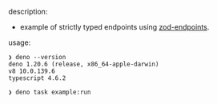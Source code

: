 description:

- example of strictly typed endpoints using [zod-endpoints](https://github.com/flock-community/zod-endpoints).

usage:

~~~
❯ deno --version
deno 1.20.6 (release, x86_64-apple-darwin)
v8 10.0.139.6
typescript 4.6.2

❯ deno task example:run
~~~
